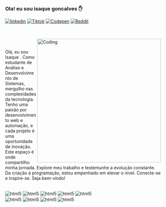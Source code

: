 ### Ola! eu sou isaque goncalves ✋

[![linkedin](https://img.shields.io/badge/LinkedIn-0077B5?style=for-the-badge&logo=linkedin&logoColor=white)](https://www.linkedin.com/in/isaque-goncalves-779306240)
[![Tiktok](https://img.shields.io/badge/TikTok-000000?style=for-the-badge&logo=tiktok&logoColor=white)](https://www.tiktok.com/@isaqueharper1?is_from_webapp=1&sender_device=pc)
[![Codepen](https://img.shields.io/badge/Codepen-000000?style=for-the-badge&logo=codepen&logoColor=white)](https://codepen.io/Isaqueharper)
[![Reddit](https://img.shields.io/badge/Reddit-FF4500?style=for-the-badge&logo=reddit&logoColor=white)](https://www.reddit.com/user/Harpericeman/)

 <br> <br>
<img align="right" alt="Coding" width="400" src="https://chat2desk.com.br/wp-content/uploads/2020/07/Design-sem-nome-3-1.gif">
 <br> <br>
Olá, eu sou Isaque . Como estudante de Análise e Desenvolvimento de Sistemas, 
mergulho nas complexidades da tecnologia. Tenho uma paixão por desenvolvimento web e automação, e cada projeto é uma oportunidade de inovação. 
Este espaço é onde compartilho minha jornada. Explore meu trabalho e testemunhe a evolução constante. Da criação à programação, estou empenhado em elevar o nível. 
 Conecte-se e inspire-se. Seja bem-vindo!

<div style="display: inline_block"><br/>
<img align="center" alt="html5" src="https://img.shields.io/badge/Python-3776AB?style=for-the-badge&logo=python&logoColor=white">
<img align="center" alt="html5" src="https://img.shields.io/badge/C%23-239120?style=for-the-badge&logo=c-sharp&logoColor=white">
<img align="center" alt="html5" src="https://img.shields.io/badge/JavaScript-323330?style=for-the-badge&logo=javascript&logoColor=F7DF1E">
<img align="center" alt="html5" src="https://img.shields.io/badge/PHP-777BB4?style=for-the-badge&logo=php&logoColor=white">
<img align="center" alt="html5" src="https://img.shields.io/badge/MySQL-00000F?style=for-the-badge&logo=mysql&logoColor=white">
   <br>
<img align="center" alt="html5" src="https://img.shields.io/badge/Arduino_IDE-00979D?style=for-the-badge&logo=arduino&logoColor=white">
<img align="center" alt="html5" src="https://img.shields.io/badge/Python-3776AB?style=for-the-badge&logo=python&logoColor=white">

<img align="center" alt="html5" src="https://img.shields.io/badge/Adobe%20Illustrator-FF9A00?style=for-the-badge&logo=adobe%20illustrator&logoColor=white">
<img align="center" alt="html5" src="https://img.shields.io/badge/blender-%23F5792A.svg?style=for-the-badge&logo=blender&logoColor=white">

